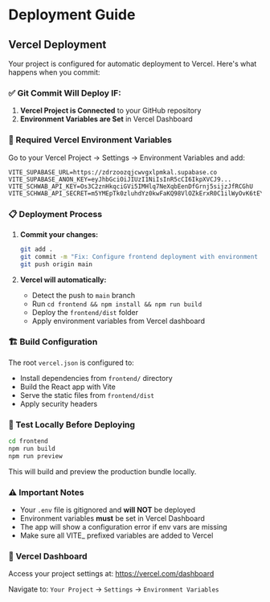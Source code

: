 # Deployment Guide

## Vercel Deployment

Your project is configured for automatic deployment to Vercel. Here's what happens when you commit:

### ✅ Git Commit Will Deploy IF:

1. **Vercel Project is Connected** to your GitHub repository
2. **Environment Variables are Set** in Vercel Dashboard

### 🔧 Required Vercel Environment Variables

Go to your Vercel Project → Settings → Environment Variables and add:

```
VITE_SUPABASE_URL=https://zdrzoozqjcwvgxlpmkal.supabase.co
VITE_SUPABASE_ANON_KEY=eyJhbGciOiJIUzI1NiIsInR5cCI6IkpXVCJ9...
VITE_SCHWAB_API_KEY=Os3C2znHkqciGVi5IMHlq7NeXqbEenDfGrnj5sijzJfRCGhU
VITE_SCHWAB_API_SECRET=m5YMEpTk0zluhdYz0kwFaKQ98VlOZkErxR0C1ilWyOvK6tEYxoAA7kjKKB5hk2NK
```

### 📋 Deployment Process

1. **Commit your changes:**
   ```bash
   git add .
   git commit -m "Fix: Configure frontend deployment with environment setup"
   git push origin main
   ```

2. **Vercel will automatically:**
   - Detect the push to `main` branch
   - Run `cd frontend && npm install && npm run build`
   - Deploy the `frontend/dist` folder
   - Apply environment variables from Vercel dashboard

### 🏗️ Build Configuration

The root `vercel.json` is configured to:
- Install dependencies from `frontend/` directory
- Build the React app with Vite
- Serve the static files from `frontend/dist`
- Apply security headers

### 🧪 Test Locally Before Deploying

```bash
cd frontend
npm run build
npm run preview
```

This will build and preview the production bundle locally.

### ⚠️ Important Notes

- Your `.env` file is gitignored and **will NOT** be deployed
- Environment variables **must** be set in Vercel Dashboard
- The app will show a configuration error if env vars are missing
- Make sure all VITE_ prefixed variables are added to Vercel

### 🔗 Vercel Dashboard

Access your project settings at: https://vercel.com/dashboard

Navigate to: `Your Project` → `Settings` → `Environment Variables`

